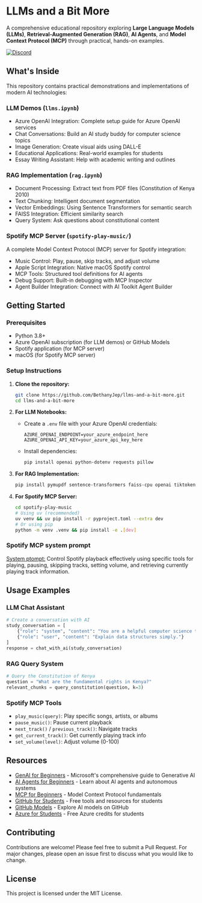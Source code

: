 # LLMs and a Bit More

A comprehensive educational repository exploring **Large Language Models (LLMs)**, **Retrieval-Augmented Generation (RAG)**, **AI Agents**, and **Model Context Protocol (MCP)** through practical, hands-on examples.

[![Discord](https://dcbadge.limes.pink/api/server/ByRwuEEgH4)](https://aka.ms/genai-discord?WT.mc_id=academic-105485-koreyst)

## What's Inside

This repository contains practical demonstrations and implementations of modern AI technologies:

### LLM Demos (`llms.ipynb`)
- Azure OpenAI Integration: Complete setup guide for Azure OpenAI services
- Chat Conversations: Build an AI study buddy for computer science topics
- Image Generation: Create visual aids using DALL-E
- Educational Applications: Real-world examples for students
- Essay Writing Assistant: Help with academic writing and outlines

### RAG Implementation (`rag.ipynb`)
- Document Processing: Extract text from PDF files (Constitution of Kenya 2010)
- Text Chunking: Intelligent document segmentation
- Vector Embeddings: Using Sentence Transformers for semantic search
- FAISS Integration: Efficient similarity search
- Query System: Ask questions about constitutional content

### Spotify MCP Server (`spotify-play-music/`)
A complete Model Context Protocol (MCP) server for Spotify integration:
- Music Control: Play, pause, skip tracks, and adjust volume
- Apple Script Integration: Native macOS Spotify control
- MCP Tools: Structured tool definitions for AI agents
- Debug Support: Built-in debugging with MCP Inspector
- Agent Builder Integration: Connect with AI Toolkit Agent Builder

## Getting Started

### Prerequisites
- Python 3.8+
- Azure OpenAI subscription (for LLM demos) or GitHub Models
- Spotify application (for MCP server)
- macOS (for Spotify MCP server)

### Setup Instructions

1. **Clone the repository:**
   ```bash
   git clone https://github.com/BethanyJep/llms-and-a-bit-more.git
   cd llms-and-a-bit-more
   ```

2. **For LLM Notebooks:**
   - Create a `.env` file with your Azure OpenAI credentials:
     ```env
     AZURE_OPENAI_ENDPOINT=your_azure_endpoint_here
     AZURE_OPENAI_API_KEY=your_azure_api_key_here
     ```
   - Install dependencies:
     ```bash
     pip install openai python-dotenv requests pillow
     ```

3. **For RAG Implementation:**
   ```bash
   pip install pymupdf sentence-transformers faiss-cpu openai tiktoken
   ```

4. **For Spotify MCP Server:**
   ```bash
   cd spotify-play-music
   # Using uv (recommended)
   uv venv && uv pip install -r pyproject.toml --extra dev
   # Or using pip
   python -m venv .venv && pip install -e .[dev]
   ```

### Spotify MCP system prompt
[System ptompt:](/spotify.md)
Control Spotify playback effectively using specific tools for playing, pausing, skipping tracks, setting volume, and retrieving currently playing track information.

## Usage Examples

### LLM Chat Assistant
```python
# Create a conversation with AI
study_conversation = [
    {"role": "system", "content": "You are a helpful computer science tutor."},
    {"role": "user", "content": "Explain data structures simply."}
]
response = chat_with_ai(study_conversation)
```

### RAG Query System
```python
# Query the Constitution of Kenya
question = "What are the fundamental rights in Kenya?"
relevant_chunks = query_constitution(question, k=3)
```

### Spotify MCP Tools
- `play_music(query)`: Play specific songs, artists, or albums
- `pause_music()`: Pause current playback
- `next_track()` / `previous_track()`: Navigate tracks
- `get_current_track()`: Get currently playing track info
- `set_volume(level)`: Adjust volume (0-100)


## Resources

- [GenAI for Beginners](https://github.com/microsoft/generative-ai-for-beginners) - Microsoft's comprehensive guide to Generative AI
- [AI Agents for Beginners](https://github.com/microsoft/ai-agents-for-beginners?WT.mc_id=academic-105485-koreyst) - Learn about AI agents and autonomous systems
- [MCP for Beginners](https://github.com/microsoft/mcp-for-beginners?WT.mc_id=academic-105485-koreyst) - Model Context Protocol fundamentals
- [GitHub for Students](https://education.github.com/pack) - Free tools and resources for students
- [GitHub Models](https://github.com/marketplace?type=models) - Explore AI models on GitHub
- [Azure for Students](https://azure.microsoft.com/en-us/free/students) - Free Azure credits for students

## Contributing

Contributions are welcome! Please feel free to submit a Pull Request. For major changes, please open an issue first to discuss what you would like to change.

## License

This project is licensed under the MIT License.


